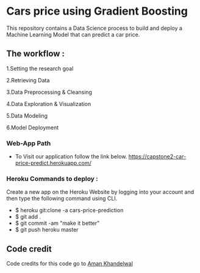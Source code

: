 # Cars price using Gradient Boosting

This repository contains a Data Science process to build and deploy a Machine Learning Model that can predict a car price.


## The workflow :

 
1.Setting the research goal

2.Retrieving Data

3.Data Preprocessing & Cleansing

4.Data Exploration & Visualization

5.Data Modeling

6.Model Deployment

### Web-App Path 

* To Visit our application follow the link below. 
https://capstone2-car-price-predict.herokuapp.com/

### Heroku Commands to deploy :
Create a new app on the Heroku Website by logging into your account and then type the following command using CLI.

* $ heroku git:clone -a cars-price-prediction
* $ git add .
* $ git commit -am "make it better"
* $ git push heroku master


## Code credit

Code credits for this code go to [Aman Khandelwal](https://github.com/wolfblunt)
